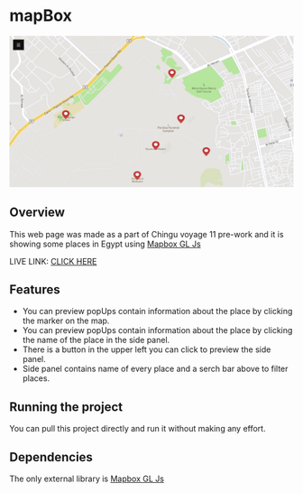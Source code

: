 
# mapBox  
![Map](https://github.com/meomnzak/try/blob/master/Capture.PNG)
## Overview
This web page was made as a part of Chingu voyage 11 pre-work and it is showing some places in Egypt using  [Mapbox GL Js](https://docs.mapbox.com/mapbox-gl-js/api/)

LIVE LINK: [CLICK HERE](http://high-apple.surge.sh)

## Features
* You can preview popUps contain information about the place by clicking the marker on the map.
* You can preview popUps contain information about the place by clicking the name of the place in the side panel.
* There is a button in the upper left you can click to preview the side panel.
* Side panel contains name of every place and a serch bar above to filter places.

## Running the project
You can pull this project directly and run it without making any effort.

## Dependencies
The only external library is [Mapbox GL Js](https://docs.mapbox.com/mapbox-gl-js/api/)
